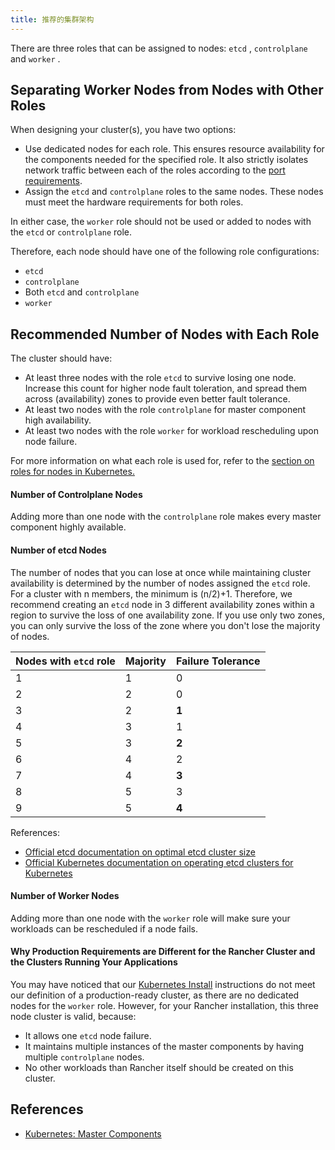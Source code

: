 ```yaml
---
title: 推荐的集群架构
---
```


There are three roles that can be assigned to nodes: `etcd` , `controlplane` and `worker` .

## Separating Worker Nodes from Nodes with Other Roles

When designing your cluster(s), you have two options:

* Use dedicated nodes for each role. This ensures resource availability for the components needed for the specified role. It also strictly isolates network traffic between each of the roles according to the [port requirements](/docs/cluster-provisioning/node-requirements/#networking-requirements/).
* Assign the `etcd` and `controlplane` roles to the same nodes. These nodes must meet the hardware requirements for both roles.

In either case, the `worker` role should not be used or added to nodes with the `etcd` or `controlplane` role.

Therefore, each node should have one of the following role configurations:

* `etcd` 
* `controlplane` 
* Both `etcd` and `controlplane` 
* `worker` 

## Recommended Number of Nodes with Each Role

The cluster should have:

* At least three nodes with the role `etcd` to survive losing one node. Increase this count for higher node fault toleration, and spread them across (availability) zones to provide even better fault tolerance.
* At least two nodes with the role `controlplane` for master component high availability.
* At least two nodes with the role `worker` for workload rescheduling upon node failure.

For more information on what each role is used for, refer to the [section on roles for nodes in Kubernetes.](/docs/cluster-provisioning/production/nodes-and-roles)

#### Number of Controlplane Nodes

Adding more than one node with the `controlplane` role makes every master component highly available.

#### Number of etcd Nodes

The number of nodes that you can lose at once while maintaining cluster availability is determined by the number of nodes assigned the `etcd` role. For a cluster with n members, the minimum is (n/2)+1. Therefore, we recommend creating an `etcd` node in 3 different availability zones within a region to survive the loss of one availability zone. If you use only two zones, you can only survive the loss of the zone where you don't lose the majority of nodes.

| Nodes with `etcd` role | Majority | Failure Tolerance |
| ---------------------- | -------- | ----------------- |
| 1                      | 1        | 0                 |
| 2                      | 2        | 0                 |
| 3                      | 2        | **1**             |
| 4                      | 3        | 1                 |
| 5                      | 3        | **2**             |
| 6                      | 4        | 2                 |
| 7                      | 4        | **3**             |
| 8                      | 5        | 3                 |
| 9                      | 5        | **4**             |

References:

* [Official etcd documentation on optimal etcd cluster size](https://etcd.io/docs/v3.4.0/faq/#what-is-failure-tolerance)
* [Official Kubernetes documentation on operating etcd clusters for Kubernetes](https://kubernetes.io/docs/tasks/administer-cluster/configure-upgrade-etcd/)

#### Number of Worker Nodes

Adding more than one node with the `worker` role will make sure your workloads can be rescheduled if a node fails.

#### Why Production Requirements are Different for the Rancher Cluster and the Clusters Running Your Applications

You may have noticed that our [Kubernetes Install](/docs/installation/k8s-install/) instructions do not meet our definition of a production-ready cluster, as there are no dedicated nodes for the `worker` role. However, for your Rancher installation, this three node cluster is valid, because:

* It allows one `etcd` node failure.
* It maintains multiple instances of the master components by having multiple `controlplane` nodes.
* No other workloads than Rancher itself should be created on this cluster.

## References

* [Kubernetes: Master Components](https://kubernetes.io/docs/concepts/overview/components/#master-components)

